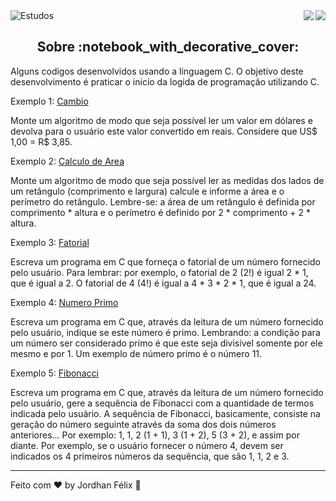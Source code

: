 <img alt="Estudos" src="https://user-images.githubusercontent.com/46610114/118693618-9a594b80-b7e1-11eb-826b-a06c125022c9.png" />

 <a href="https://badges.pufler.dev">
<img align="right" src="https://badges.pufler.dev/visits/jordhanfelix/estudos">
</a> <a href="https://opensource.org/licenses/MIT">
<img align="right" src="https://img.shields.io/npm/l/express">
</a>

<br/>

<h2 align="center">
  Sobre :notebook_with_decorative_cover:
</h2>

Alguns codigos desenvolvidos usando a linguagem C. O objetivo deste desenvolvimento é praticar o inicio da logida de programação utilizando C.

Exemplo 1: [Cambio](https://github.com/JordhanFelix/estudos/blob/main/C/cambio/conversorDeDolar.c) 

Monte um algoritmo de modo que seja possível ler um valor em dólares e devolva para o usuário este valor convertido em reais. Considere que US$ 1,00 = R$ 3,85.

Exemplo 2: [Calculo de Area](https://github.com/JordhanFelix/estudos/blob/main/C/area/calculoDeArea.c) 

Monte um algoritmo de modo que seja possível ler as medidas dos lados de um retângulo (comprimento e largura) calcule e informe a área e o perímetro do retângulo. Lembre-se: a área de um retângulo é definida por comprimento * altura e o perímetro é definido por 2 * comprimento + 2 * altura.

Exemplo 3: [Fatorial](https://github.com/JordhanFelix/estudos/blob/main/C/fatorial/fatorial.c)

 Escreva um programa em C que forneça o fatorial de um número fornecido pelo usuário. Para lembrar: por exemplo, o fatorial de 2 (2!) é igual 2 * 1, que é igual a 2. O fatorial de 4 (4!) é igual a 4 * 3 * 2 * 1, que é igual a 24.

Exemplo 4: [Numero Primo](https://github.com/JordhanFelix/estudos/blob/main/C/numeroPrimo/numeroPrimo.c)

 Escreva um programa em C que, através da leitura de um número fornecido pelo usuário, indique se este número é primo. Lembrando: a condição para um número ser considerado primo é que este seja divisível somente por ele mesmo e por 1. Um exemplo de número primo é o número 11.

Exemplo 5: [Fibonacci](https://github.com/JordhanFelix/estudos/blob/main/C/fibonacci/fibonacci.c)

 Escreva um programa em C que, através da leitura de um número fornecido pelo usuário, gere a sequência de Fibonacci com a quantidade de termos indicada pelo usuário. A sequência de Fibonacci, basicamente, consiste na geração do número seguinte através da soma dos dois números anteriores... Por exemplo: 1, 1, 2 (1 + 1), 3 (1 + 2), 5 (3 + 2), e assim por diante. Por exemplo, se o usuário fornecer o número 4, devem ser indicados os 4 primeiros números da sequência, que são 1, 1, 2 e 3.

---

Feito com :heart: by Jordhan Félix :wave:
